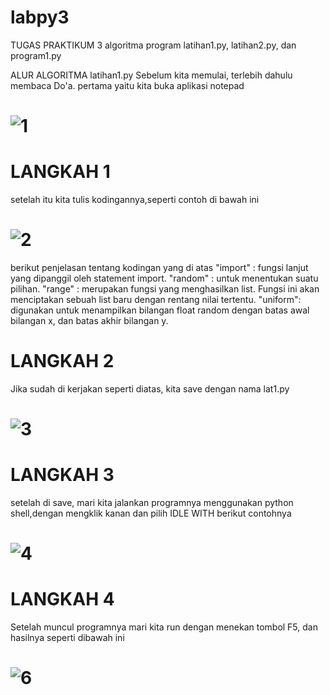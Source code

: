 # labpy3
TUGAS PRAKTIKUM 3
 algoritma program latihan1.py, latihan2.py, dan program1.py

ALUR ALGORITMA latihan1.py
Sebelum kita memulai, terlebih dahulu membaca Do'a.
pertama yaitu kita buka aplikasi notepad
# ![1](https://user-images.githubusercontent.com/46733453/52893654-380fdb80-31d1-11e9-8ae8-851c45a8b168.png)
# LANGKAH 1
setelah itu kita tulis kodingannya,seperti contoh di bawah ini
# ![2](https://user-images.githubusercontent.com/46733453/52893725-3b579700-31d2-11e9-8f24-b175e3ff886c.png)
berikut penjelasan tentang kodingan yang di atas
"import" : fungsi lanjut yang dipanggil oleh statement import.
"random" : untuk menentukan suatu pilihan. 
"range"  : merupakan fungsi yang menghasilkan list. Fungsi ini akan menciptakan sebuah list baru dengan rentang nilai tertentu. 
"uniform": digunakan untuk menampilkan bilangan float random dengan batas awal bilangan x, dan batas akhir bilangan y.
# LANGKAH 2
Jika sudah di kerjakan seperti diatas, kita save dengan nama lat1.py
# ![3](https://user-images.githubusercontent.com/46733453/52893811-1e6f9380-31d3-11e9-8ace-f2710da10207.png)
# LANGKAH 3 
setelah di save, mari kita jalankan programnya menggunakan python shell,dengan mengklik kanan dan pilih IDLE WITH berikut contohnya
# ![4](https://user-images.githubusercontent.com/46733453/52893858-7dcda380-31d3-11e9-81ab-6c27babf5599.png)
# LANGKAH 4
Setelah muncul programnya mari kita run dengan menekan tombol F5, dan hasilnya seperti dibawah ini
# ![6](https://user-images.githubusercontent.com/46733453/52893885-cc7b3d80-31d3-11e9-921d-ac433d93bfcb.png)





 

